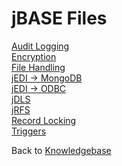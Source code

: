 # jBASE Files

<PageHeader />

[Audit Logging](./../faq/introduction-to-audit-logging/README.md)  
[Encryption](./../encryption/README.md)  
[File Handling](./../files/README.md)  
[jEDI -> MongoDB](./../jedi/mongodb/mongodb-jedi-driver/README.md)  
[jEDI -> ODBC](./../jedi/odbc/introduction-to-the-odbc-jedi/README.md)  
[jDLS](./../daemons/manual-installation-of-jdls-service/README.md)  
[jRFS](./../jrfs/README.md)  
[Record Locking](./../record-locking/README.md)  
[Triggers](./../triggers-overview/README.md)  

Back to [Knowledgebase](./../README.md)

<PageFooter />
